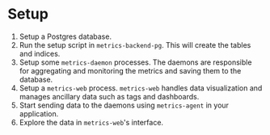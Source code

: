 # Setup

  1. Setup a Postgres database.
  2. Run the setup script in `metrics-backend-pg`.
    This will create the tables and indices.
  3. Setup some `metrics-daemon` processes.
    The daemons are responsible for aggregating and monitoring the metrics and
    saving them to the database.
  4. Setup a `metrics-web` process. `metrics-web` handles data visualization
    and manages ancillary data such as tags and dashboards.
  5. Start sending data to the daemons using `metrics-agent` in your application.
  6. Explore the data in `metrics-web`'s interface.

